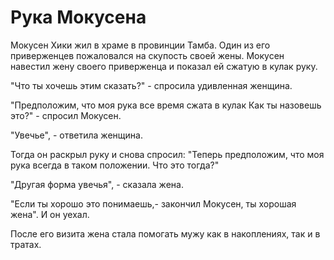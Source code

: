 # Рука Мокусена

Мокусен Хики жил в храме в провинции Тамба. Один из его приверженцев пожаловался на скупость своей жены. Мокусен навестил жену своего приверженца и показал ей сжатую в кулак руку.

"Что ты хочешь этим сказать?" - спросила удивленная женщина.

"Предположим, что моя рука все время сжата в кулак Как ты назовешь это?" - спросил Мокусен.

"Увечье", - ответила женщина.

Тогда он раскрыл руку и снова спросил: "Теперь предположим, что моя рука всегда в таком положении. Что это тогда?"

"Другая форма увечья", - сказала жена.

"Если ты хорошо это понимаешь,- закончил Мокусен, ты хорошая жена". И он уехал.

После его визита жена стала помогать мужу как в накоплениях, так и в тратах.
